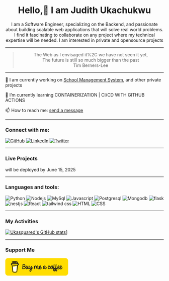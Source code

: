 <div align="center"> 
  <h1>Hello,👋 I am Judith Ukachukwu</h1>
 <p>I am a Software Engineer, specializing on the Backend, and passionate about building scalable web applications that will solve real world problems. I find it fascinating to collaborate on any project where my technical expertise will be needed. I am interested in private and opensource projects</p>  
</div>

------
<div align="center">
<blockquote>
  The Web as I envisaged it%2C we have not seen it yet, <br/> The future is still so much bigger than the past<br />
  Tim Berners-Lee
</blockquote>
</div>

------
<div>
  <p>🔭 I am currently working on <a href="https://github.com/Ukasquared/EasyRecord---v1" target="_blank" rel="noopener noreferrer"> School Management System</a>, and other private projects
  <p>🌱 I’m currently learning CONTAINERIZATION | CI/CD WITH GITHUB ACTIONS</p>
  <p>📫 How to reach me: <a href="mailto:ukachukwujudith95@gmail.com">send a message</a> </p>
</div>

------

### Connect with me:
[![GitHub](https://img.icons8.com/?size=100&id=12599&format=png&color=000000)](https://github.com/Ukasquared)
[![LinkedIn](https://img.icons8.com/?size=100&id=xuvGCOXi8Wyg&format=png&color=000000)](https://linkedin.com/in/judith-ukachukwu)
[![Twitter](https://img.icons8.com/?size=100&id=ClbD5JTFM7FA&format=png&color=000000)](https://twitter.com/judithukachukwu)

--------

### Live Projects
will be deployed by June 15, 2025

------

### Languages and tools:
![Python](https://img.icons8.com/?size=100&id=Rc0Xn5AtE8kX&format=png&color=000000)
![Nodejs](https://img.icons8.com/?size=100&id=54087&format=png&color=000000)
![MySql](https://img.icons8.com/?size=100&id=UFXRpPFebwa2&format=png&color=000000)
![Javascript](https://img.icons8.com/?size=100&id=108784&format=png&color=000000)
![Postgresql](https://img.icons8.com/?size=100&id=38561&format=png&color=000000)
![Mongodb](https://img.icons8.com/?size=100&id=bosfpvRzNOG8&format=png&color=000000)
![flask](https://img.icons8.com/?size=100&id=hCWb1IvpcBZ0&format=png&color=000000)
![nestjs](https://img.icons8.com/?size=100&id=9ESZMOeUioJS&format=png&color=000000)
![React](https://img.icons8.com/?size=100&id=NfbyHexzVEDk&format=png&color=000000)
![tailwind css](https://img.icons8.com/?size=100&id=UpSCHTwpywad&format=png&color=000000)
![HTML](https://img.icons8.com/?size=100&id=20909&format=png&color=000000)
![CSS](https://img.icons8.com/?size=100&id=21278&format=png&color=000000)

-------
### My Activities
[![Ukasquared's GitHub stats](https://github-readme-stats.vercel.app/api?username=ukasquared&hide=contribs&show_icons=true&theme=radical)](https://github.com/ukasquared/github-readme-stats)]

---------

### Support Me
<div>
  <p> <a alt="Buy me a coffee" href="https://buymeacoffee.com/bravejudith"> <img width="200px" src="https://github.com/Ukasquared/Ukasquared/blob/main/bmc-button.png" /></a </p>
</div>



<!--
**Ukasquared/Ukasquared** is a ✨ _special_ ✨ repository because its `README.md` (this file) appears on your GitHub profile.

Here are some ideas to get you started:

- 🔭 I’m currently working on ...
- 🌱 I’m currently learning ...
- 👯 I’m looking to collaborate on ...
- 🤔 I’m looking for help with ...
- 💬 Ask me about ...
- 📫 How to reach me: ...
- 😄 Pronouns: ...
- ⚡ Fun fact: ...
-->
